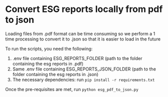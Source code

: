 # Convert ESG reports locally from pdf to json

Loading files from .pdf format can be time consuming so
we perform a 1 time processing to convert it to .json so that it is easier to load
in the future

To run the scripts, you need the following:
1) .env file containing ESG_REPORTS_FOLDER (path to the folder containing the esg reports in .pdf)
2) Same .env file containing ESG_REPORTS_JSON_FOLDER (path to the folder containing the esg reports in .json)
3) The necessary dependencies: run `pip install -r requirements.txt`

Once the pre-requisites are met,
run `python esg_pdf_to_json.py`
